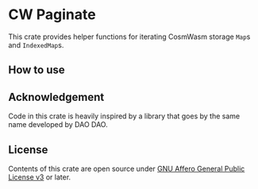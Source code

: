 # CW Paginate

This crate provides helper functions for iterating CosmWasm storage `Map`s and `IndexedMap`s.

## How to use

## Acknowledgement

Code in this crate is heavily inspired by a library that goes by the same name developed by DAO DAO.

## License

Contents of this crate are open source under [GNU Affero General Public License v3](../../LICENSE) or later.
